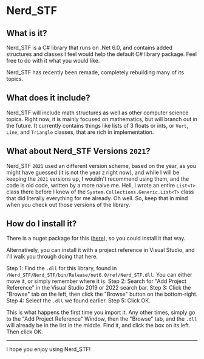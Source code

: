 # Nerd_STF

## What is it?

Nerd_STF is a C# library that runs on .Net 6.0, and contains added structures and classes I feel would help the default C# library package. Feel free to do with it what you would like.

Nerd_STF has recently been remade, completely rebuilding many of its topics.

## What does it include?
Nerd_STF will include math structures as well as other computer science topics. Right now, it is mainly focused on mathematics, but will branch out in the future. It currently contains things like lists of 3 floats or ints, or `Vert`, `Line`, and `Triangle` classes, that are rich in implementation.

## What about Nerd_STF Versions `2021`?
Nerd_STF `2021` used an different version scheme, based on the year, as you might have guessed (it is not the year `2` right now), and while I will be keeping the `2021` versions up, I wouldn't recommend using them, and the code is old code, written by a more naive me. Hell, I wrote an entire `List<T>` class there before I knew of the `System.Collections.Generic.List<T>` class that did literally everything for me already. Oh well. So, keep that in mind when you check out those versions of the library.

## How do I install it?
There is a nuget package for this ([here](https://www.nuget.org/packages/Nerd_STF/)), so you could install it that way.

Alternatively, you can install it with a project reference in Visual Studio, and I'll walk you through doing that here.

Step 1: Find the `.dll` for this library, found in `/Nerd_STF/Nerd_STF/bin/Release/net6.0/ref/Nerd_STF.dll`. You can either move it, or simply remember where it is.
Step 2: Search for "Add Project Reference" in the Visual Studio 2019 or 2022 search bar.
Step 3: Click the "Browse" tab on the left, then click the "Browse" button on the bottom-right.
Step 4: Select the `.dll` we found earlier.
Step 5: Click OK.

This is what happens the first time you import it. Any other times, simply go to the "Add Project Reference" Window, then the "Browse" tab, and the `.dll` will already be in the list in the middle. Find it, and click the box on its left. Then click OK.

---

I hope you enjoy using Nerd_STF!
